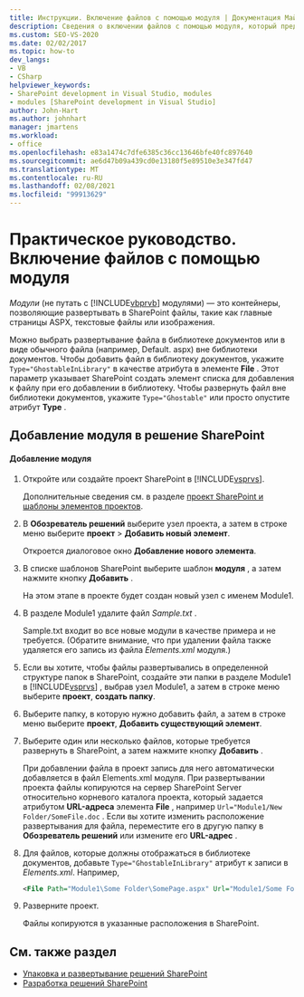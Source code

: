 ```yaml
---
title: Инструкции. Включение файлов с помощью модуля | Документация Майкрософт
description: Сведения о включении файлов с помощью модуля, который представляет собой контейнер, позволяющий развертывать такие файлы, как главные страницы ASPX, текстовые файлы или изображения, в SharePoint.
ms.custom: SEO-VS-2020
ms.date: 02/02/2017
ms.topic: how-to
dev_langs:
- VB
- CSharp
helpviewer_keywords:
- SharePoint development in Visual Studio, modules
- modules [SharePoint development in Visual Studio]
author: John-Hart
ms.author: johnhart
manager: jmartens
ms.workload:
- office
ms.openlocfilehash: e83a1474c7dfe6385c36cc13646bfe40fc897640
ms.sourcegitcommit: ae6d47b09a439cd0e13180f5e89510e3e347fd47
ms.translationtype: MT
ms.contentlocale: ru-RU
ms.lasthandoff: 02/08/2021
ms.locfileid: "99913629"
---
```

# <a name="how-to-include-files-by-using-a-module"></a>Практическое руководство. Включение файлов с помощью модуля
  *Модули* (не путать с [!INCLUDE[vbprvb](../sharepoint/includes/vbprvb-md.md)] модулями) — это контейнеры, позволяющие развертывать в SharePoint файлы, такие как главные страницы ASPX, текстовые файлы или изображения.

 Можно выбрать развертывание файла в библиотеке документов или в виде обычного файла (например, Default. aspx) вне библиотеки документов. Чтобы добавить файл в библиотеку документов, укажите `Type="GhostableInLibrary"` в качестве атрибута в элементе **File** . Этот параметр указывает SharePoint создать элемент списка для добавления к файлу при его добавлении в библиотеку. Чтобы развернуть файл вне библиотеки документов, укажите `Type="Ghostable"` или просто опустите атрибут **Type** .

## <a name="add-a-module-to-a-sharepoint-solution"></a>Добавление модуля в решение SharePoint

#### <a name="to-add-a-module"></a>Добавление модуля

1. Откройте или создайте проект SharePoint в [!INCLUDE[vsprvs](../sharepoint/includes/vsprvs-md.md)].

     Дополнительные сведения см. в разделе [проект SharePoint и шаблоны элементов проектов](../sharepoint/sharepoint-project-and-project-item-templates.md).

2. В **Обозреватель решений** выберите узел проекта, а затем в строке меню выберите **проект**  >  **Добавить новый элемент**.

     Откроется диалоговое окно **Добавление нового элемента**.

3. В списке шаблонов SharePoint выберите шаблон **модуля** , а затем нажмите кнопку **Добавить** .

     На этом этапе в проекте будет создан новый узел с именем Module1.

4. В разделе Module1 удалите файл *Sample.txt* .

     Sample.txt входит во все новые модули в качестве примера и не требуется. (Обратите внимание, что при удалении файла также удаляется его запись из файла *Elements.xml* модуля.)

5. Если вы хотите, чтобы файлы развертывались в определенной структуре папок в SharePoint, создайте эти папки в разделе Module1 в [!INCLUDE[vsprvs](../sharepoint/includes/vsprvs-md.md)] , выбрав узел Module1, а затем в строке меню выберите **проект**, **создать папку**.

6. Выберите папку, в которую нужно добавить файл, а затем в строке меню выберите **проект**, **Добавить существующий элемент**.

7. Выберите один или несколько файлов, которые требуется развернуть в SharePoint, а затем нажмите кнопку **Добавить** .

     При добавлении файла в проект запись для него автоматически добавляется в файл Elements.xml модуля. При развертывании проекта файлы копируются на сервер SharePoint Server относительно корневого каталога проекта, который задается атрибутом **URL-адреса** элемента **File** , например `Url="Module1/New Folder/SomeFile.doc` . Если вы хотите изменить расположение развертывания для файла, переместите его в другую папку в **Обозреватель решений** или измените его **URL-адрес** .

8. Для файлов, которые должны отображаться в библиотеке документов, добавьте `Type="GhostableInLibrary"` атрибут к записи в *Elements.xml*. Например,

    ```xml
    <File Path="Module1\Some Folder\SomePage.aspx" Url="Module1/Some Folder/SomePage.aspx" Type="GhostableInLibrary" />
    ```

9. Разверните проект.

     Файлы копируются в указанные расположения в SharePoint.

## <a name="see-also"></a>См. также раздел
- [Упаковка и развертывание решений SharePoint](../sharepoint/packaging-and-deploying-sharepoint-solutions.md)
- [Разработка решений SharePoint](../sharepoint/developing-sharepoint-solutions.md)
